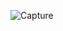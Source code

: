![Capture](https://user-images.githubusercontent.com/67911302/116401782-434b0100-a849-11eb-8620-183e4afe8039.PNG)
